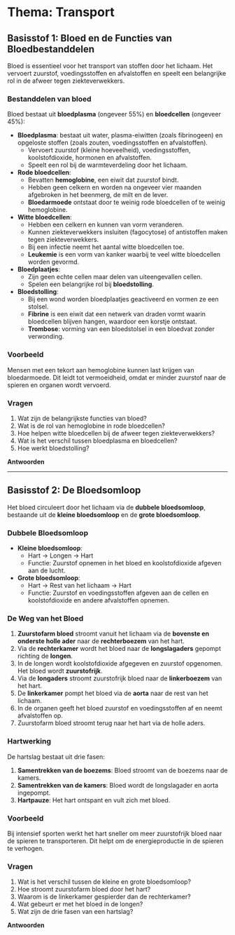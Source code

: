 # **Thema: Transport**

## **Basisstof 1: Bloed en de Functies van Bloedbestanddelen**
Bloed is essentieel voor het transport van stoffen door het lichaam. Het vervoert zuurstof, voedingsstoffen en afvalstoffen en speelt een belangrijke rol in de afweer tegen ziekteverwekkers.

### **Bestanddelen van bloed**
Bloed bestaat uit **bloedplasma** (ongeveer 55%) en **bloedcellen** (ongeveer 45%):
- **Bloedplasma**: bestaat uit water, plasma-eiwitten (zoals fibrinogeen) en opgeloste stoffen (zoals zouten, voedingsstoffen en afvalstoffen).
  - Vervoert zuurstof (kleine hoeveelheid), voedingsstoffen, koolstofdioxide, hormonen en afvalstoffen.
  - Speelt een rol bij de warmteverdeling door het lichaam.
- **Rode bloedcellen**:
  - Bevatten **hemoglobine**, een eiwit dat zuurstof bindt.
  - Hebben geen celkern en worden na ongeveer vier maanden afgebroken in het beenmerg, de milt en de lever.
  - **Bloedarmoede** ontstaat door te weinig rode bloedcellen of te weinig hemoglobine.
- **Witte bloedcellen**:
  - Hebben een celkern en kunnen van vorm veranderen.
  - Kunnen ziekteverwekkers insluiten (fagocytose) of antistoffen maken tegen ziekteverwekkers.
  - Bij een infectie neemt het aantal witte bloedcellen toe.
  - **Leukemie** is een vorm van kanker waarbij te veel witte bloedcellen worden gevormd.
- **Bloedplaatjes**:
  - Zijn geen echte cellen maar delen van uiteengevallen cellen.
  - Spelen een belangrijke rol bij **bloedstolling**.
- **Bloedstolling**:
  - Bij een wond worden bloedplaatjes geactiveerd en vormen ze een stolsel.
  - **Fibrine** is een eiwit dat een netwerk van draden vormt waarin bloedcellen blijven hangen, waardoor een korstje ontstaat.
  - **Trombose**: vorming van een bloedstolsel in een bloedvat zonder verwonding.

### **Voorbeeld**
Mensen met een tekort aan hemoglobine kunnen last krijgen van bloedarmoede. Dit leidt tot vermoeidheid, omdat er minder zuurstof naar de spieren en organen wordt vervoerd.

### **Vragen**
1. Wat zijn de belangrijkste functies van bloed?
2. Wat is de rol van hemoglobine in rode bloedcellen?
3. Hoe helpen witte bloedcellen bij de afweer tegen ziekteverwekkers?
4. Wat is het verschil tussen bloedplasma en bloedcellen?
5. Hoe werkt bloedstolling?

**Antwoorden**
<!--
1. Bloed vervoert zuurstof, voedingsstoffen en afvalstoffen, regelt de lichaamstemperatuur en speelt een rol bij afweer.
2. Hemoglobine bindt zuurstof in de longen en geeft het af aan de lichaamscellen.
3. Witte bloedcellen bestrijden ziekteverwekkers door ze in te sluiten of antistoffen te maken.
4. Bloedplasma is de vloeibare component van bloed, terwijl bloedcellen vaste bestanddelen zijn die specifieke functies vervullen.
5. Bij bloedstolling vormen bloedplaatjes en fibrine een stolsel dat de wond afsluit.
-->

---

## **Basisstof 2: De Bloedsomloop**
Het bloed circuleert door het lichaam via de **dubbele bloedsomloop**, bestaande uit de **kleine bloedsomloop** en de **grote bloedsomloop**.

### **Dubbele Bloedsomloop**
- **Kleine bloedsomloop**:
  - Hart → Longen → Hart
  - Functie: Zuurstof opnemen in het bloed en koolstofdioxide afgeven aan de lucht.
- **Grote bloedsomloop**:
  - Hart → Rest van het lichaam → Hart
  - Functie: Zuurstof en voedingsstoffen afgeven aan de cellen en koolstofdioxide en andere afvalstoffen opnemen.

### **De Weg van het Bloed**
1. **Zuurstofarm bloed** stroomt vanuit het lichaam via de **bovenste en onderste holle ader** naar de **rechterboezem** van het hart.
2. Via de **rechterkamer** wordt het bloed naar de **longslagaders** gepompt richting de **longen**.
3. In de longen wordt koolstofdioxide afgegeven en zuurstof opgenomen. Het bloed wordt **zuurstofrijk**.
4. Via de **longaders** stroomt zuurstofrijk bloed naar de **linkerboezem** van het hart.
5. De **linkerkamer** pompt het bloed via de **aorta** naar de rest van het lichaam.
6. In de organen geeft het bloed zuurstof en voedingsstoffen af en neemt afvalstoffen op.
7. Zuurstofarm bloed stroomt terug naar het hart via de holle aders.

### **Hartwerking**
De hartslag bestaat uit drie fasen:
1. **Samentrekken van de boezems**: Bloed stroomt van de boezems naar de kamers.
2. **Samentrekken van de kamers**: Bloed wordt de longslagader en aorta ingepompt.
3. **Hartpauze**: Het hart ontspant en vult zich met bloed.

### **Voorbeeld**
Bij intensief sporten werkt het hart sneller om meer zuurstofrijk bloed naar de spieren te transporteren. Dit helpt om de energieproductie in de spieren te verhogen.

### **Vragen**
1. Wat is het verschil tussen de kleine en grote bloedsomloop?
2. Hoe stroomt zuurstofarm bloed door het hart?
3. Waarom is de linkerkamer gespierder dan de rechterkamer?
4. Wat gebeurt er met het bloed in de longen?
5. Wat zijn de drie fasen van een hartslag?

**Antwoorden**
<!--
1. De kleine bloedsomloop transporteert bloed tussen het hart en de longen, terwijl de grote bloedsomloop bloed naar de rest van het lichaam pompt.
2. Zuurstofarm bloed stroomt via de holle aders naar de rechterboezem, vervolgens naar de rechterkamer en wordt dan via de longslagader naar de longen gepompt.
3. De linkerkamer moet bloed door het hele lichaam pompen, terwijl de rechterkamer alleen bloed naar de longen pompt.
4. In de longen neemt het bloed zuurstof op en geeft koolstofdioxide af.
5. De drie fasen zijn: samentrekken van de boezems, samentrekken van de kamers en de hartpauze.
-->